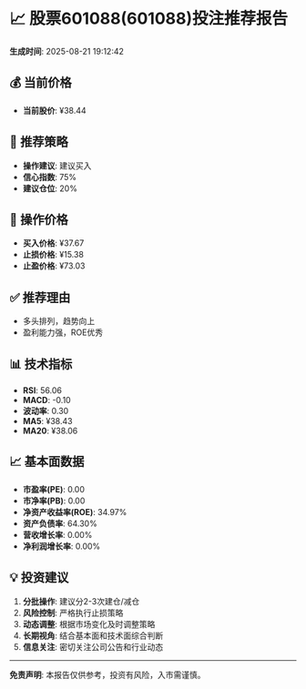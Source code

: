 # 📈 股票601088(601088)投注推荐报告

**生成时间**: 2025-08-21 19:12:42

## 💰 当前价格
- **当前股价**: ¥38.44

## 🎯 推荐策略
- **操作建议**: 建议买入
- **信心指数**: 75%
- **建议仓位**: 20%

## 💸 操作价格
- **买入价格**: ¥37.67
- **止损价格**: ¥15.38
- **止盈价格**: ¥73.03

## ✅ 推荐理由
- 多头排列，趋势向上
- 盈利能力强，ROE优秀

## 📊 技术指标
- **RSI**: 56.06
- **MACD**: -0.10
- **波动率**: 0.30
- **MA5**: ¥38.43
- **MA20**: ¥38.06

## 📈 基本面数据
- **市盈率(PE)**: 0.00
- **市净率(PB)**: 0.00
- **净资产收益率(ROE)**: 34.97%
- **资产负债率**: 64.30%
- **营收增长率**: 0.00%
- **净利润增长率**: 0.00%

## 💡 投资建议
1. **分批操作**: 建议分2-3次建仓/减仓
2. **风险控制**: 严格执行止损策略
3. **动态调整**: 根据市场变化及时调整策略
4. **长期视角**: 结合基本面和技术面综合判断
5. **信息关注**: 密切关注公司公告和行业动态

---
**免责声明**: 本报告仅供参考，投资有风险，入市需谨慎。

